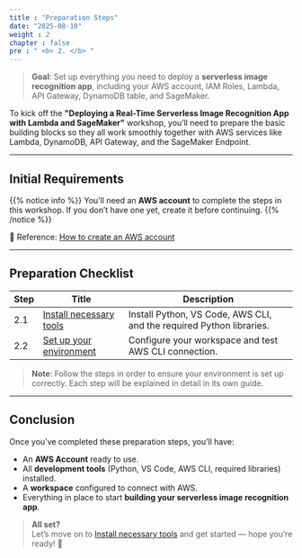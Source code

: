 ```yaml
---
title : "Preparation Steps"
date: "2025-08-10" 
weight : 2 
chapter : false
pre : " <b> 2. </b> "
---
```


> **Goal**: Set up everything you need to deploy a **serverless image recognition app**, including your AWS account, IAM Roles, Lambda, API Gateway, DynamoDB table, and SageMaker.

To kick off the **"Deploying a Real-Time Serverless Image Recognition App with Lambda and SageMaker"** workshop, you’ll need to prepare the basic building blocks so they all work smoothly together with AWS services like Lambda, DynamoDB, API Gateway, and the SageMaker Endpoint.

---

## Initial Requirements

{{% notice info %}}
You’ll need an **AWS account** to complete the steps in this workshop. If you don’t have one yet, create it before continuing.
{{% /notice %}}

📖 Reference: [How to create an AWS account](https://000001.awsstudygroup.com/)

---

## Preparation Checklist

| **Step** | **Title** | **Description** |
|----------|-----------|------------------|
| 2.1 | [Install necessary tools](/2-preparation-steps/2.1-install-necessary-tool/) | Install Python, VS Code, AWS CLI, and the required Python libraries. |
| 2.2 | [Set up your environment](/2-preparation-steps/2.2-set-up-environment/) | Configure your workspace and test AWS CLI connection. |

> **Note**: Follow the steps in order to ensure your environment is set up correctly. Each step will be explained in detail in its own guide.

---

## Conclusion

Once you’ve completed these preparation steps, you’ll have:  
- An **AWS Account** ready to use.  
- All **development tools** (Python, VS Code, AWS CLI, required libraries) installed.  
- A **workspace** configured to connect with AWS.  
- Everything in place to start **building your serverless image recognition app**.

> **All set?**  
> Let’s move on to [Install necessary tools](/2-preparation-steps/2.1-install-necessary-tool/) and get started — hope you’re ready! 🚀